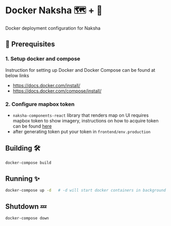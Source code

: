 # Docker Naksha 🗺 + 🐋

Docker deployment configuration for Naksha

## 💽 Prerequisites

### 1. Setup docker and compose
Instruction for setting up Docker and Docker Compose can be found at below links
- https://docs.docker.com/install/
- https://docs.docker.com/compose/install/

### 2. Configure mapbox token
- `naksha-components-react` library that renders map on UI requires mapbox token to show imagery, instructions on how to acquire token can be found [here](https://docs.mapbox.com/help/how-mapbox-works/access-tokens/#creating-and-managing-access-tokens)
- after generating token put your token in `frontend/env.production`

## Building 🛠️
```sh
docker-compose build
```

## Running ✨
```sh
docker-compose up -d   # -d will start docker containers in background
```

## Shutdown 💤
```sh
docker-compose down
```
